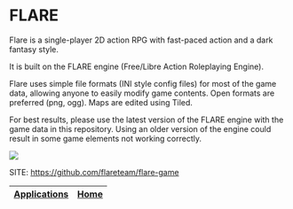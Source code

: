 # FLARE

 Flare is a single-player 2D action RPG with fast-paced action and a dark  fantasy style.
 
 It is built on the FLARE engine (Free/Libre Action Roleplaying Engine). 
 
 Flare uses simple file formats (INI style config files) for most of the  game data, allowing anyone to easily modify game contents. Open formats  are preferred (png, ogg). Maps are edited using Tiled.
 
 For best results, please use the latest version of the FLARE engine with  the game data in this repository. Using an older version of the engine  could result in some game elements not working correctly.

 ![](https://raw.githubusercontent.com/flareteam/flare-game/master/distribution/screenshot1.jpg)

 SITE: https://github.com/flareteam/flare-game

 | [Applications](https://portable-linux-apps.github.io/apps.html) | [Home](https://portable-linux-apps.github.io)
 | --- | --- |
